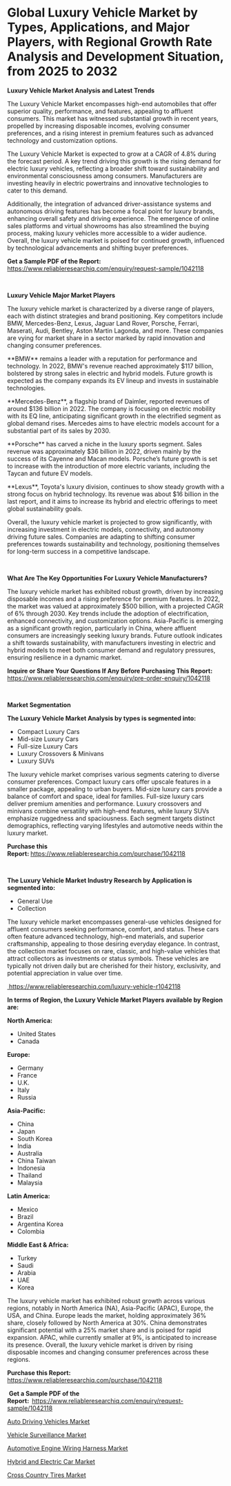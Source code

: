 <p><h1>Global Luxury Vehicle Market by Types, Applications, and Major Players, with Regional Growth Rate Analysis and Development Situation, from 2025 to 2032</h1></p><p><strong>Luxury Vehicle Market Analysis and Latest Trends</strong></p>
<p><p>The Luxury Vehicle Market encompasses high-end automobiles that offer superior quality, performance, and features, appealing to affluent consumers. This market has witnessed substantial growth in recent years, propelled by increasing disposable incomes, evolving consumer preferences, and a rising interest in premium features such as advanced technology and customization options. </p><p>The Luxury Vehicle Market is expected to grow at a CAGR of 4.8% during the forecast period. A key trend driving this growth is the rising demand for electric luxury vehicles, reflecting a broader shift toward sustainability and environmental consciousness among consumers. Manufacturers are investing heavily in electric powertrains and innovative technologies to cater to this demand.</p><p>Additionally, the integration of advanced driver-assistance systems and autonomous driving features has become a focal point for luxury brands, enhancing overall safety and driving experience. The emergence of online sales platforms and virtual showrooms has also streamlined the buying process, making luxury vehicles more accessible to a wider audience. Overall, the luxury vehicle market is poised for continued growth, influenced by technological advancements and shifting buyer preferences.</p></p>
<p><strong>Get a Sample PDF of the Report:&nbsp;</strong> <a href="https://www.reliableresearchiq.com/enquiry/request-sample/1042118?utm_campaign=1137&utm_medium=2&utm_source=Github&utm_content=ia&utm_term=30032025&utm_id=luxury-vehicle">https://www.reliableresearchiq.com/enquiry/request-sample/1042118</a></p>
<p>&nbsp;</p>
<p><strong>Luxury Vehicle Major Market Players</strong></p>
<p><p>The luxury vehicle market is characterized by a diverse range of players, each with distinct strategies and brand positioning. Key competitors include BMW, Mercedes-Benz, Lexus, Jaguar Land Rover, Porsche, Ferrari, Maserati, Audi, Bentley, Aston Martin Lagonda, and more. These companies are vying for market share in a sector marked by rapid innovation and changing consumer preferences.</p><p>**BMW** remains a leader with a reputation for performance and technology. In 2022, BMW's revenue reached approximately $117 billion, bolstered by strong sales in electric and hybrid models. Future growth is expected as the company expands its EV lineup and invests in sustainable technologies.</p><p>**Mercedes-Benz**, a flagship brand of Daimler, reported revenues of around $136 billion in 2022. The company is focusing on electric mobility with its EQ line, anticipating significant growth in the electrified segment as global demand rises. Mercedes aims to have electric models account for a substantial part of its sales by 2030.</p><p>**Porsche** has carved a niche in the luxury sports segment. Sales revenue was approximately $36 billion in 2022, driven mainly by the success of its Cayenne and Macan models. Porsche’s future growth is set to increase with the introduction of more electric variants, including the Taycan and future EV models.</p><p>**Lexus**, Toyota's luxury division, continues to show steady growth with a strong focus on hybrid technology. Its revenue was about $16 billion in the last report, and it aims to increase its hybrid and electric offerings to meet global sustainability goals.</p><p>Overall, the luxury vehicle market is projected to grow significantly, with increasing investment in electric models, connectivity, and autonomy driving future sales. Companies are adapting to shifting consumer preferences towards sustainability and technology, positioning themselves for long-term success in a competitive landscape.</p></p>
<p>&nbsp;</p>
<p><strong>What Are The Key Opportunities For Luxury Vehicle Manufacturers?</strong></p>
<p><p>The luxury vehicle market has exhibited robust growth, driven by increasing disposable incomes and a rising preference for premium features. In 2022, the market was valued at approximately $500 billion, with a projected CAGR of 6% through 2030. Key trends include the adoption of electrification, enhanced connectivity, and customization options. Asia-Pacific is emerging as a significant growth region, particularly in China, where affluent consumers are increasingly seeking luxury brands. Future outlook indicates a shift towards sustainability, with manufacturers investing in electric and hybrid models to meet both consumer demand and regulatory pressures, ensuring resilience in a dynamic market.</p></p>
<p><strong>Inquire or Share Your Questions If Any Before Purchasing This Report:</strong> <a href="https://www.reliableresearchiq.com/enquiry/pre-order-enquiry/1042118?utm_campaign=1137&utm_medium=2&utm_source=Github&utm_content=ia&utm_term=30032025&utm_id=luxury-vehicle">https://www.reliableresearchiq.com/enquiry/pre-order-enquiry/1042118</a></p>
<p>&nbsp;</p>
<p><strong>Market Segmentation</strong></p>
<p><strong>The Luxury Vehicle Market Analysis by types is segmented into:</strong></p>
<p><ul><li>Compact Luxury Cars</li><li>Mid-size Luxury Cars</li><li>Full-size Luxury Cars</li><li>Luxury Crossovers & Minivans</li><li>Luxury SUVs</li></ul></p>
<p><p>The luxury vehicle market comprises various segments catering to diverse consumer preferences. Compact luxury cars offer upscale features in a smaller package, appealing to urban buyers. Mid-size luxury cars provide a balance of comfort and space, ideal for families. Full-size luxury cars deliver premium amenities and performance. Luxury crossovers and minivans combine versatility with high-end features, while luxury SUVs emphasize ruggedness and spaciousness. Each segment targets distinct demographics, reflecting varying lifestyles and automotive needs within the luxury market.</p></p>
<p><strong>Purchase this Report:&nbsp;</strong><a href="https://www.reliableresearchiq.com/purchase/1042118?utm_campaign=1137&utm_medium=2&utm_source=Github&utm_content=ia&utm_term=30032025&utm_id=luxury-vehicle">https://www.reliableresearchiq.com/purchase/1042118</a></p>
<p>&nbsp;</p>
<p><strong>The Luxury Vehicle Market Industry Research by Application is segmented into:</strong></p>
<p><ul><li>General Use</li><li>Collection</li></ul></p>
<p><p>The luxury vehicle market encompasses general-use vehicles designed for affluent consumers seeking performance, comfort, and status. These cars often feature advanced technology, high-end materials, and superior craftsmanship, appealing to those desiring everyday elegance. In contrast, the collection market focuses on rare, classic, and high-value vehicles that attract collectors as investments or status symbols. These vehicles are typically not driven daily but are cherished for their history, exclusivity, and potential appreciation in value over time.</p></p>
<p><a href="https://www.reliableresearchiq.com/luxury-vehicle-r1042118?utm_campaign=1137&utm_medium=2&utm_source=Github&utm_content=ia&utm_term=30032025&utm_id=luxury-vehicle">&nbsp;https://www.reliableresearchiq.com/luxury-vehicle-r1042118</a></p>
<p><strong>In terms of Region, the Luxury Vehicle Market Players available by Region are:</strong></p>
<p>
    <p> <strong> North America: </strong>
        <ul>
            <li>United States</li>
            <li>Canada</li>
        </ul>
        </p> 
    <p> <strong> Europe: </strong>
        <ul>
            <li>Germany</li>
            <li>France</li>
            <li>U.K.</li>
            <li>Italy</li>
            <li>Russia</li>
        </ul>
        </p> 
    <p> <strong> Asia-Pacific: </strong>
        <ul>
            <li>China</li>
            <li>Japan</li>
            <li>South Korea</li>
            <li>India</li>
            <li>Australia</li>
            <li>China Taiwan</li>
            <li>Indonesia</li>
            <li>Thailand</li>
            <li>Malaysia</li>
        </ul>
        </p> 
    <p> <strong> Latin America: </strong>
        <ul>
            <li>Mexico</li>
            <li>Brazil</li>
            <li>Argentina Korea</li>
            <li>Colombia</li>
        </ul>
        </p> 
    <p> <strong> Middle East & Africa: </strong>
        <ul>
            <li>Turkey</li>
            <li>Saudi</li>
            <li>Arabia</li>
            <li>UAE</li>
            <li>Korea</li>
        </ul>
    </p>
    </p>
<p><p>The luxury vehicle market has exhibited robust growth across various regions, notably in North America (NA), Asia-Pacific (APAC), Europe, the USA, and China. Europe leads the market, holding approximately 36% share, closely followed by North America at 30%. China demonstrates significant potential with a 25% market share and is poised for rapid expansion. APAC, while currently smaller at 9%, is anticipated to increase its presence. Overall, the luxury vehicle market is driven by rising disposable incomes and changing consumer preferences across these regions.</p></p>
<p><strong>Purchase this Report: </strong><a href="https://www.reliableresearchiq.com/purchase/1042118?utm_campaign=1137&utm_medium=2&utm_source=Github&utm_content=ia&utm_term=30032025&utm_id=luxury-vehicle">https://www.reliableresearchiq.com/purchase/1042118</a></p>
<p>&nbsp;<strong>Get a Sample PDF of the Report:&nbsp;&nbsp;</strong><a href="https://www.reliableresearchiq.com/enquiry/request-sample/1042118?utm_campaign=1137&utm_medium=2&utm_source=Github&utm_content=ia&utm_term=30032025&utm_id=luxury-vehicle">https://www.reliableresearchiq.com/enquiry/request-sample/1042118</a></p>
<p><strong></strong></p>
<p><p><a href="https://github.com/yenagmah/Market-Research-Report-List-1/blob/main/auto-driving-vehicles-market.md?utm_campaign=1137&utm_medium=2&utm_source=Github&utm_content=ia&utm_term=30032025&utm_id=luxury-vehicle">Auto Driving Vehicles Market</a></p><p><a href="https://github.com/rentzszaszjn/Market-Research-Report-List-1/blob/main/vehicle-surveillance-market.md?utm_campaign=1137&utm_medium=2&utm_source=Github&utm_content=ia&utm_term=30032025&utm_id=luxury-vehicle">Vehicle Surveillance Market</a></p><p><a href="https://github.com/navodfetiya/Market-Research-Report-List-1/blob/main/automotive-engine-wiring-harness-market.md?utm_campaign=1137&utm_medium=2&utm_source=Github&utm_content=ia&utm_term=30032025&utm_id=luxury-vehicle">Automotive Engine Wiring Harness Market</a></p><p><a href="https://github.com/omemaeuseda/Market-Research-Report-List-1/blob/main/hybrid-and-electric-car-market.md?utm_campaign=1137&utm_medium=2&utm_source=Github&utm_content=ia&utm_term=30032025&utm_id=luxury-vehicle">Hybrid and Electric Car Market</a></p><p><a href="https://github.com/doganaqev/Market-Research-Report-List-1/blob/main/cross-country-tires-market.md?utm_campaign=1137&utm_medium=2&utm_source=Github&utm_content=ia&utm_term=30032025&utm_id=luxury-vehicle">Cross Country Tires Market</a></p></p>